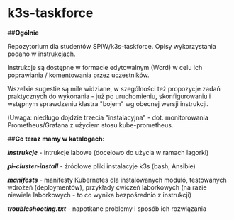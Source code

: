# k3s-taskforce

##**Ogólnie**

Repozytorium dla studentów SPIW/k3s-taskforce. Opisy wykorzystania podano w instrukcjach.

Instrukcje są dostępne w formacie edytowalnym (Word) w celu ich poprawiania / komentowania przez uczestników.

Wszelkie sugestie są mile widziane, w szególności też propozycje zadań praktycznych do wykonania - już po uruchomieniu, skonfigurowaniu i wstępnym sprawdzeniu klastra "bojem" wg obecnej wersji instrukcji.

(Uwaga: niedługo dojdzie trzecia "instalacyjna" - dot. monitorowania Prometheus/Grafana z użyciem stosu kube-prometheus.

##**Co teraz mamy w katalogach:**

**_instrukcje_** - intrukcje labowe (docelowo do użycia w ramach lagorki)

**_pi-cluster-install_** - źródłowe pliki instalacyje k3s (bash, Ansible)

**_manifests_** - manifesty Kubernetes dla instalowanych modułó, testowanych wdrożeń (deploymentów), przykłady ćwiczeń laborkowych (na razie niewiele laborkowych - to co wynika bezpośrednio z instrukcji)

**_troubleshooting.txt_** - napotkane problemy i sposób ich rozwiązania


